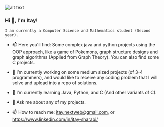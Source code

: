 ![alt text](https://i.ibb.co/88tvBKH/cs-im1.jpg)
### Hi 👋, I'm Itay!
    I am currently a Computer Science and Mathematics student (Second year).
    
    
- 📫 Here you'll find: 
      Some complex java and python projects using the OOP approach, like 
      a game of Pokemons, graph structure designs and graph algorithms (Applied from
      Graph Theory).
      You can also find some C projects.
      
      
- 🔭 I’m currently working on some medium sized projects (of 3-4 programmers), 
      and would like to receive any coding problem that I will solve and upload into a repo of solutions.
      
- 🌱 I’m currently learning Java, Python, and C (And other variants of C).

- 💬 Ask me about any of my projects.

- 📫 How to reach me: itay.nextweb@gmail.com, or https://www.linkedin.com/in/itay-sharabi/
